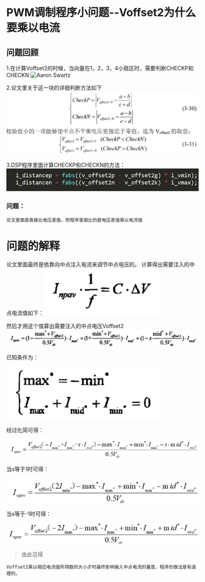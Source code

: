 # PWM调制程序小问题--Voffset2为什么要乘以电流
## 问题回顾
1.在计算Voffset2的时候，当向量在1，2，3，4小扇区时，需要判断CHECKP和CHECKN
![Aaron Swartz](https://github.com/watermeloneater/markdownphoto/raw/master/%E5%A4%A7.PNG)

2.论文里关于这一块的详细判断方法如下
![Aaron Swartz](https://github.com/watermeloneater/markdownphoto/raw/master/%E8%AE%BA%E6%96%87.PNG)

3.DSP程序里面计算CHECKP和CHECKN的方法：
![Aaron Swartz](https://github.com/watermeloneater/markdownphoto/raw/master/%E7%A8%8B%E5%BA%8F.PNG)

### 问题：
    论文里面是直接比电压差值，而程序里面比的是电压差值乘以电流值
# 问题的解释
  论文里面最终是依靠向中点注入电流来调节中点电压的。
  计算得出需要注入的中点电流值如下：
  ![Aaron Swartz](https://github.com/watermeloneater/markdownphoto/raw/master/%E9%9C%80%E8%A6%81%E7%9A%84%E4%B8%AD%E7%82%B9%E7%94%B5%E6%B5%81%E8%AE%A1%E7%AE%97%E5%80%BC.PNG)
  
  然后才用这个值算出需要注入的中点电压Voffset2
  ![Aaron Swartz](https://github.com/watermeloneater/markdownphoto/raw/master/%E5%A4%A7%E5%85%AC%E5%BC%8F.PNG)
  
  已知条件为：
  
  ![Aaron Swartz](https://github.com/watermeloneater/markdownphoto/raw/master/%E4%B8%A4%E4%B8%AA%E5%B7%B2%E7%9F%A5%E7%9A%84%E5%85%AC%E5%BC%8F.PNG)

  经过化简可得：
  
  ![Aaron Swartz](https://github.com/watermeloneater/markdownphoto/raw/master/%E5%85%AC%E5%BC%8F.PNG)
  
  当s等于1时可得：
  
  ![Aaron Swartz](https://github.com/watermeloneater/markdownphoto/raw/master/s%3D1.PNG)
  
  当s等于-1时可得：
  
  ![Aaron Swartz](https://github.com/watermeloneater/markdownphoto/raw/master/s%3D-1.PNG)
  

>由此见得

    Voffset2乘以相应电流值所得数的大小才时最终影响输入中点电流的量度，程序的做法是有道理的。
    

